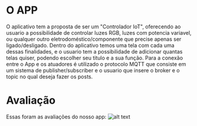 # O APP

  O aplicativo tem a proposta de ser um "Controlador IoT", oferecendo ao usuario a possibilidade de controlar luzes RGB, luzes com potencia variavel, ou qualquer outro eletrodoméstico/componente que precise apenas ser ligado/desligado. Dentro do aplicativo temos uma tela com cada uma dessas finalidades, e o usuario tem a possibilidade de adicionar quantas telas quiser, podendo escolher seu titulo e a sua função. Para a conexão entre o App e os atuadores é utilizado o protocolo MQTT que consiste em um sistema de publisher/subscriber e o usuario que insere o broker  e o topic no qual deseja fazer os posts.

# Avaliação 

  Essas foram as avaliações do nosso app:
  ![alt text](https://i.ibb.co/W3JCr9d/imagem-2020-12-07-114947.png)
